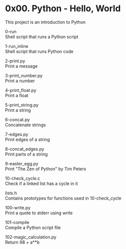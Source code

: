 # 0x00. Python - Hello, World

This project is an introduction to Python

0-run<br>
Shell script that runs a Python script

1-run_inline<br>
Shell script that runs Python code

2-print.py<br>
Print a message

3-print_number.py<br>
Print a number

4-print_float.py<br>
Print a float

5-print_string.py<br>
Print a string

6-concat.py<br>
Concatenate strings

7-edges.py<br>
Print edges of a string

8-concat_edges.py<br>
Print parts of a string

9-easter_egg.py<br>
Print "The Zen of Python" by Tim Peters

10-check_cycle.c<br>
Check if a linked list has a cycle in it

lists.h<br>
Contains prototypes for functions used in 10-check_cycle

100-write.py<br>
Print a quote to stderr using write

101-compile<br>
Compile a Python script file

102-magic_calculation.py<br>
Return 98 + a**b
